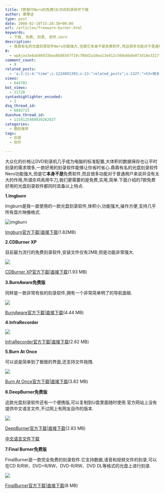```yaml
---
title: 7款替代Nero的免费CD/DVD刻录软件下载
author: 摩摩诘
type: post
date: 2008-02-18T15:28:38+00:00
url: /articles/freeware-burner.html
keywords:
  - 下载, 免费, 刻录, 软件,nero
description:
  - 鼎鼎有名的光盘刻录软件Nero功能强大,但是它本身不是免费软件,而且很多功能对于普通用户来说并没有太大的作用,所谓杀鸡焉用牛刀,我们更需要的是免费,实用,简单.下面介绍的7款免费好用的光盘刻录软件都同时具备以上特点.
0:
  - wpAjax3e8ab86033bea8b80347f19c708d2a10ea13e912c560a6bde073d18e3217fb6c722a5db7779f97882bfd4412b09c6d26
comment_count:
  - 9
related_posts:
  - 'a:2:{s:4:"time";i:1224891393;s:13:"related_posts";s:1327:"<h3>相关日志</h3><ul class="related_post"><li><a href="http://www.digglife.cn/articles/convert-powerpoint-flash.html" title="免费将Powerpoint转换为Flash">免费将Powerpoint转换为Flash</a></li><li><a href="http://www.digglife.cn/articles/starburn.html" title="免费刻录软件Starbun,不仅仅是刻录">免费刻录软件Starbun,不仅仅是刻录</a></li><li><a href="http://www.digglife.cn/articles/free-clipboard-manager-clipx.html" title="小巧的Windows剪切板管理器:ClipX">小巧的Windows剪切板管理器:ClipX</a></li><li><a href="http://www.digglife.cn/articles/registry-searcher-editor-regscanner.html" title="免费好用的Windows注册表搜索编辑工具RegScanner">免费好用的Windows注册表搜索编辑工具RegScanner</a></li><li><a href="http://www.digglife.cn/articles/faster-copy-windows.html" title="加快Windows下的文件复制速度:TeraCopy">加快Windows下的文件复制速度:TeraCopy</a></li><li><a href="http://www.digglife.cn/articles/ppc-freeware-download.html" title="PPC,Windows Mobile手机免费软件下载网站:PPC Freeware">PPC,Windows Mobile手机免费软件下载网站:PPC Freeware</a></li><li><a href="http://www.digglife.cn/articles/task-killer.html" title="Task Killer:快速结束Windows进程">Task Killer:快速结束Windows进程</a></li></ul>";}'
views:
  - 644782
bot_views:
  - 11728
syntaxhighlighter_encoded:
  - 1
dsq_thread_id:
  - 6892715
duoshuo_thread_id:
  - 1154125469839262027
categories:
  - 酷软推荐
tags:
  - 刻录
  - 软件

---
```

大众化的价格让DVD刻录机几乎成为电脑的标准配置,大体积的数据保存也让平时刻录的需求增多,一款好用的刻录软件能够让你省时省心.鼎鼎有名的光盘刻录软件Nero功能强大,但是它**本身不是**免费软件,而且很多功能对于普通用户来说并没有太大的作用,所谓杀鸡焉用牛刀,我们更需要的是免费,实用,简单.下面介绍的7款免费好用的光盘刻录软件都同时具备以上特点.

<!--more-->

**1.Imgburn**

Imgburn是我一直使用的一款光盘刻录软件,体积小,功能强大,操作方便,支持几乎所有盘片映像格式.

![imgburn][1]

<a title="Imgburn官方下载" href="http://www.imgburn.com/index.php?act=download" target="_blank">Imgburn官方下载</a>|<a title="直接下载" href="http://download.imgburn.com/SetupImgBurn_2.4.0.0.exe" target="_blank">直接下载</a>(1.82MB)

 **2.CDBurner XP**

目前最为流行的免费刻录软件,安装文件仅有2MB,但是功能非常强大.

![][2]

<a title="CDBurner XP官方下载" href="http://www.cdburnerxp.se/download" target="_blank">CDBurner XP官方下载</a>|<a title="直接下载" href="http://www.cdburnerxp.se/downloadsetup.exe" target="_blank">直接下载</a>(1.93 MB)

**3.BurnAware免费版**

同样是一款非常有些的刻录软件,拥有一个非常简单明了的导航面板.

![][3]

<a title="BurnAware官方下载" href="http://www.glorylogic.com/download-free.html" target="_blank">BurnAware官方下载</a>|<a title="直接下载" href="http://software-files.download.com/sd/9yp7R2eG-Nj2IDTsNL3V2s0xcgVKfenMBgCWyBXpmp6D1i_ZYJqTI3ajpfaojOd-GYEfyhKaKPB8eOs7b9nznocIHyBN20ae/software/10807044/10784718/3/burnaware_free.exe?lop=link&ptype=3000&ontid=2646&siteId=4&edId=3&spi=7f67e0dbd4d95009a1a52d17266c716a&pid=10807044&psid=10784718" target="_blank">直接下载</a>(4.44 MB)

**4.InfraRecorder**

![][4]

<a title="InfraRecorder官方下载" href="http://infrarecorder.sourceforge.net/?page_id=5" target="_blank">InfraRecorder官方下载</a>|<a title="直接下载" href="http://downloads.sourceforge.net/infrarecorder/ir0441_unicode.exe?download" target="_blank">直接下载</a>(2.62 MB)

**5.Burn At Once**

可以说是简单到了极致的界面,还支持文件拖拽.

![][5]

<a title="Burn At Once官方下载" href="http://www.burnatonce.net/downloads/" target="_blank">Burn At Once官方下载</a>|<a title="直接下载" href="http://www.burnatonce.net/files/bao0995.exe" target="_blank">直接下载</a>(3.82 MB)

**6.DeepBurner免费版**

这款光盘刻录软件还有一个便携版,可以复制到U盘里面随时使用.官方网站上没有提供中文语言文件,不过网上有网友自作的版本.

![][6]

<a title="DeepBurner官方下载" href="http://www.deepburner.com/?r=download" target="_blank">DeepBurner官方下载</a>|<a title="直接下载" href="http://www.deepburner.com/download/DeepBurner1_Portable.zip" target="_blank">直接下载</a>(2.83 MB)

<a title="中文语言文件下载" href="http://cid-106e7a71ff211cd7.skydrive.live.com/self.aspx/Public/DeepBurner18_chs.zip" target="_blank">中文语言文件下载</a>

**7.Final Burner免费版**

FinalBurner是一款完全免费的刻录软件.它支持数据,语音和视频文件的刻录,可以在CD R/RW、DVD+R/RW、DVD-R/RW、DVD DL等格式的光盘上进行刻录.

![][7]

<a title="FinalBurner官方下载" href="http://www.protectedsoft.com/download_fbpro.php" target="_blank">FinalBurner官方下载</a>|<a title="直接下载" href="http://www.protectedsoft.com/download/fb_free.exe" target="_blank">直接下载</a>(8 MB)

 [1]: https://www.digglife.net/qiniu/2451/image/9936326ef7161372ed9b4fc6a550d253.png
 [2]: https://www.digglife.net/qiniu/2451/image/9d8d9e68a0f3b684d0c4efdbd95556da.png
 [3]: https://www.digglife.net/qiniu/2451/image/bbb647226a8e9e6dcec5c8f655f9d984.png
 [4]: https://www.digglife.net/qiniu/2451/image/1d47e2ebfbe7ec6e0481cd3ed4e5fed0.png
 [5]: https://www.digglife.net/qiniu/2451/image/37997d59fee1d87a3a644841bb9c73f1.png
 [6]: https://www.digglife.net/qiniu/2451/image/63aa538abca2073f8d9d67ee01a92d2a.png
 [7]: https://www.digglife.net/qiniu/2451/image/106eafd6f39de0beec1fab069d9b5b96.png
